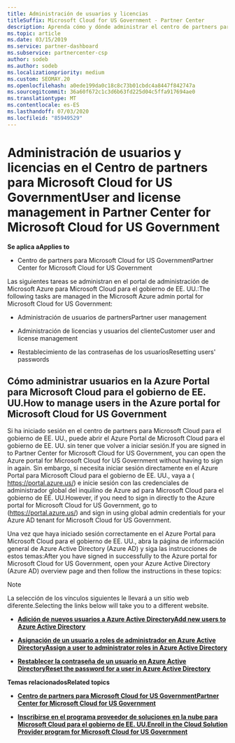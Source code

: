 ```yaml
---
title: Administración de usuarios y licencias
titleSuffix: Microsoft Cloud for US Government - Partner Center
description: Aprenda cómo y dónde administrar el centro de partners para Microsoft Cloud para asociados, clientes y licencias del gobierno de EE. UU., así como restablecimientos de contraseña.
ms.topic: article
ms.date: 03/15/2019
ms.service: partner-dashboard
ms.subservice: partnercenter-csp
author: sodeb
ms.author: sodeb
ms.localizationpriority: medium
ms.custom: SEOMAY.20
ms.openlocfilehash: a0ede199da0c18c8c73b01cbdc4a8447f842747a
ms.sourcegitcommit: 36a60f672c1c3d6b63fd225d04c5ffa917694ae0
ms.translationtype: MT
ms.contentlocale: es-ES
ms.lasthandoff: 07/03/2020
ms.locfileid: "85949529"
---
```

# <a name="user-and-license-management-in-partner-center-for-microsoft-cloud-for-us-government"></a><span data-ttu-id="03ee6-103">Administración de usuarios y licencias en el Centro de partners para Microsoft Cloud for US Government</span><span class="sxs-lookup"><span data-stu-id="03ee6-103">User and license management in Partner Center for Microsoft Cloud for US Government</span></span>

<span data-ttu-id="03ee6-104">**Se aplica a**</span><span class="sxs-lookup"><span data-stu-id="03ee6-104">**Applies to**</span></span>

- <span data-ttu-id="03ee6-105">Centro de partners para Microsoft Cloud for US Government</span><span class="sxs-lookup"><span data-stu-id="03ee6-105">Partner Center for Microsoft Cloud for US Government</span></span>

<span data-ttu-id="03ee6-106">Las siguientes tareas se administran en el portal de administración de Microsoft Azure para Microsoft Cloud para el gobierno de EE. UU.:</span><span class="sxs-lookup"><span data-stu-id="03ee6-106">The following tasks are managed in the Microsoft Azure admin portal for Microsoft Cloud for US Government:</span></span>

- <span data-ttu-id="03ee6-107">Administración de usuarios de partners</span><span class="sxs-lookup"><span data-stu-id="03ee6-107">Partner user management</span></span>

- <span data-ttu-id="03ee6-108">Administración de licencias y usuarios del cliente</span><span class="sxs-lookup"><span data-stu-id="03ee6-108">Customer user and license management</span></span>

- <span data-ttu-id="03ee6-109">Restablecimiento de las contraseñas de los usuarios</span><span class="sxs-lookup"><span data-stu-id="03ee6-109">Resetting users' passwords</span></span>


## <a name="how-to-manage-users-in-the-azure-portal-for-microsoft-cloud-for-us-government"></a><span data-ttu-id="03ee6-110">Cómo administrar usuarios en la Azure Portal para Microsoft Cloud para el gobierno de EE. UU.</span><span class="sxs-lookup"><span data-stu-id="03ee6-110">How to manage users in the Azure portal for Microsoft Cloud for US Government</span></span>

<span data-ttu-id="03ee6-111">Si ha iniciado sesión en el centro de partners para Microsoft Cloud para el gobierno de EE. UU., puede abrir el Azure Portal de Microsoft Cloud para el gobierno de EE. UU. sin tener que volver a iniciar sesión.</span><span class="sxs-lookup"><span data-stu-id="03ee6-111">If you are signed in to Partner Center for Microsoft Cloud for US Government, you can open the Azure portal for Microsoft Cloud for US Government without having to sign in again.</span></span> <span data-ttu-id="03ee6-112">Sin embargo, si necesita iniciar sesión directamente en el Azure Portal para Microsoft Cloud para el gobierno de EE. UU., vaya a ( https://portal.azure.us/) e inicie sesión con las credenciales de administrador global del inquilino de Azure ad para Microsoft Cloud para el gobierno de EE. UU.</span><span class="sxs-lookup"><span data-stu-id="03ee6-112">However, if you need to sign in directly to the Azure portal for Microsoft Cloud for US Government, go to (https://portal.azure.us/) and sign in using global admin credentials for your Azure AD tenant for Microsoft Cloud for US Government.</span></span>

<span data-ttu-id="03ee6-113">Una vez que haya iniciado sesión correctamente en el Azure Portal para Microsoft Cloud para el gobierno de EE. UU., abra la página de información general de Azure Active Directory (Azure AD) y siga las instrucciones de estos temas:</span><span class="sxs-lookup"><span data-stu-id="03ee6-113">After you have signed in successfully to the Azure portal for Microsoft Cloud for US Government, open your Azure Active Directory (Azure AD) overview page and then follow the instructions in these topics:</span></span>

> [!NOTE]  
> <span data-ttu-id="03ee6-114">La selección de los vínculos siguientes le llevará a un sitio web diferente.</span><span class="sxs-lookup"><span data-stu-id="03ee6-114">Selecting the links below will take you to a different website.</span></span> 

-  [<span data-ttu-id="03ee6-115">**Adición de nuevos usuarios a Azure Active Directory**</span><span class="sxs-lookup"><span data-stu-id="03ee6-115">**Add new users to Azure Active Directory**</span></span>](https://docs.microsoft.com/azure/active-directory/active-directory-users-create-azure-portal)

-  [<span data-ttu-id="03ee6-116">**Asignación de un usuario a roles de administrador en Azure Active Directory**</span><span class="sxs-lookup"><span data-stu-id="03ee6-116">**Assign a user to administrator roles in Azure Active Directory**</span></span>](https://docs.microsoft.com/azure/active-directory/active-directory-users-assign-role-azure-portal)

-  [<span data-ttu-id="03ee6-117">**Restablecer la contraseña de un usuario en Azure Active Directory**</span><span class="sxs-lookup"><span data-stu-id="03ee6-117">**Reset the password for a user in Azure Active Directory**</span></span>](https://docs.microsoft.com/azure/active-directory/active-directory-users-reset-password-azure-portal)

<span data-ttu-id="03ee6-118">**Temas relacionados**</span><span class="sxs-lookup"><span data-stu-id="03ee6-118">**Related topics**</span></span>

-  [<span data-ttu-id="03ee6-119">**Centro de partners para Microsoft Cloud for US Government**</span><span class="sxs-lookup"><span data-stu-id="03ee6-119">**Partner Center for Microsoft Cloud for US Government**</span></span>](partner-center-for-microsoft-us-govt-cloud.md)

-  [<span data-ttu-id="03ee6-120">**Inscribirse en el programa proveedor de soluciones en la nube para Microsoft Cloud para el gobierno de EE. UU.**</span><span class="sxs-lookup"><span data-stu-id="03ee6-120">**Enroll in the Cloud Solution Provider program for Microsoft Cloud for US Government**</span></span>](enroll-in-csp-for-microsoft-us-govt-cloud.md)
